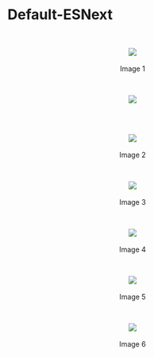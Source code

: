 # Default-ESNext

<br>
<p align=center>
  <img src="https://cloud.githubusercontent.com/assets/2712405/17971413/c562a758-6aa8-11e6-8d9a-fbe1a1d0cad8.png"></img>
 <br><br>
 Image 1
</p>

<br>
<p align=center>
  <img src="https://cloud.githubusercontent.com/assets/2712405/17971502/22d9920c-6aa9-11e6-88ec-d3f2815174bc.png"></img>
 <br><br>
</p>

<br>
<p align=center>
  <img src="https://cloud.githubusercontent.com/assets/2712405/17971561/53178bc2-6aa9-11e6-8f51-3f9a8a5f3189.png"></img>
 <br><br>
  Image 2
</p>

<br>
<p align=center>
  <img src="https://cloud.githubusercontent.com/assets/2712405/17971613/8bab32f4-6aa9-11e6-9eb5-c214e1d91606.png"></img>
 <br><br>
  Image 3
</p>

<br>
<p align=center>
  <img src="https://cloud.githubusercontent.com/assets/2712405/17971660/c019c816-6aa9-11e6-820b-f9496fe7b917.png"></img>
 <br><br>
  Image 4
</p>

<br>
<p align=center>
  <img src="https://cloud.githubusercontent.com/assets/2712405/17977605/5d77cd54-6ac0-11e6-8866-7419539431df.png"></img>
 <br><br>
  Image 5
</p>

<br>
<p align=center>
  <img src="https://cloud.githubusercontent.com/assets/2712405/17981382/8225b0f6-6ad1-11e6-9c32-3404398a1d8c.png"></img>
 <br><br>
 Image 6
</p>











